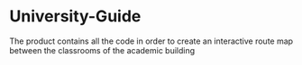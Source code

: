 # University-Guide
The product contains all the code in order to create an interactive route map between the classrooms of the academic building
